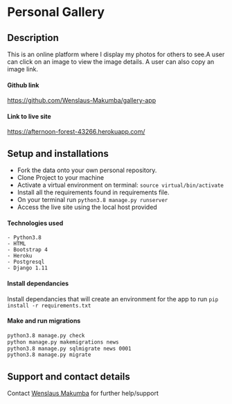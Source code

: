 # Personal Gallery




## Description
This is an online platform where I display my photos for others to see.A user can click on an image to view the image details. A user can also copy an image link. 

#### Github link

https://github.com/Wenslaus-Makumba/gallery-app

#### Link to live site

https://afternoon-forest-43266.herokuapp.com/

## Setup and installations
* Fork the data onto your own personal repository.
* Clone Project to your machine
* Activate a virtual environment on terminal: `source virtual/bin/activate`
* Install all the requirements found in requirements file.
* On your terminal run `python3.8 manage.py runserver`
* Access the live site using the local host provided



#### Technologies used
    - Python3.8
    - HTML
    - Bootstrap 4
    - Heroku
    - Postgresql
    - Django 1.11





#### Install dependancies
Install dependancies that will create an environment for the app to run
`pip install -r requirements.txt`

#### Make and run migrations
```bash
python3.8 manage.py check
python manage.py makemigrations news
python3.8 manage.py sqlmigrate news 0001
python3.8 manage.py migrate
```





## Support and contact details
Contact [Wenslaus Makumba](makumbaw@gmail.com) for further help/support



